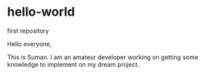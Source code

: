 # hello-world
first repository

Hello everyone,

This is Suman. I am an amateur developer working on getting some knowledge to implement on my dream project.
